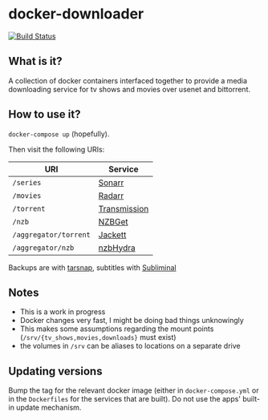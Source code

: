# docker-downloader

[![Build Status](https://travis-ci.org/coaxial/docker-downloader.svg?branch=master)](https://travis-ci.org/coaxial/docker-downloader)

## What is it?
A collection of docker containers interfaced together to provide a media
downloading service for tv shows and movies over usenet and bittorrent.

## How to use it?
`docker-compose up` (hopefully).

Then visit the following URIs:

URI | Service
--- | ---
`/series` | [Sonarr](https://sonarr.tv/)
`/movies` | [Radarr](https://radarr.video/)
`/torrent` | [Transmission](https://transmissionbt.com/)
`/nzb` | [NZBGet](https://nzbget.net/)
`/aggregator/torrent` | [Jackett](https://github.com/Jackett/Jackett)
`/aggregator/nzb` | [nzbHydra](https://github.com/theotherp/nzbhydra)

Backups are with [tarsnap](https://www.tarsnap.com/), subtitles with [Subliminal](https://subliminal.readthedocs.io/en/latest/)

## Notes
- This is a work in progress
- Docker changes very fast, I might be doing bad things unknowingly
- This makes some assumptions regarding the mount points (`/srv/{tv_shows,movies,downloads}` must exist)
- the volumes in `/srv` can be aliases to locations on a separate drive

## Updating versions
Bump the tag for the relevant docker image (either in `docker-compose.yml` or in the `Dockerfiles` for the services that are built). Do not use the apps' built-in update mechanism.

